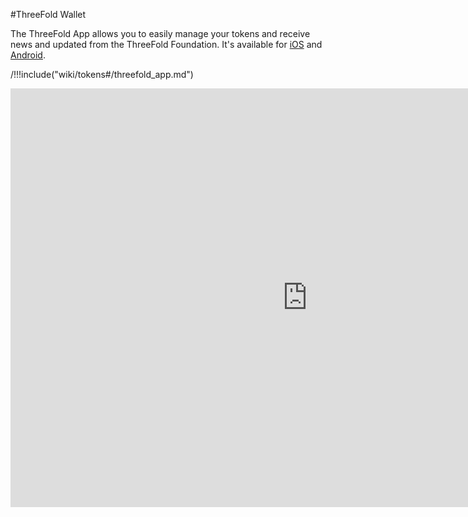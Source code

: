 #ThreeFold Wallet

The ThreeFold App allows you to easily manage your tokens and receive news and updated from the ThreeFold Foundation. It's available for [iOS](https://itunes.apple.com/es/app/threefold/id1276543091?mt=8&ign-mpt=uo%3D4) and [Android](https://play.google.com/store/apps/details?id=com.mobicage.rogerthat.em.be.threefold.token).


/!!!include("wiki/tokens#/threefold_app.md")

<iframe src="https://docs.google.com/presentation/d/1zoIfu0hls0pL6Uc0hfZyWzkga8Ef_yf0DgA1OtrLazo/edit#slide=id.g5570ad3db2_0_388" frameborder="0" width="950" height="670" allowfullscreen="true" mozallowfullscreen="true" webkitallowfullscreen="true"></iframe>
